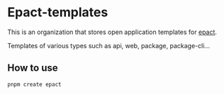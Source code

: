 # Epact-templates

This is an organization that stores open application templates for [epact](https://github.com/tachibana-shin/epact).

Templates of various types such as api, web, package, package-cli...

## How to use

```bash
pnpm create epact
```
